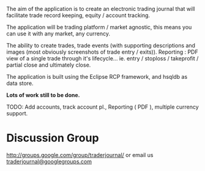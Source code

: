 The aim of the application is to create an electronic trading journal that will facilitate  trade record keeping, equity / account tracking.

The application will be trading platform / market agnostic, this means you can use it with any market, any currency.

The ability to create trades, trade events (with supporting descriptions and images (most obviously screenshots of trade entry / exits)).
Reporting : PDF view of a single trade through it's lifecycle... ie. entry / stoploss / takeprofit / partial close and ultimately close.

The application is built using the Eclipse RCP framework, and hsqldb as data store.

**Lots of work still to be done.**

TODO:
Add accounts, track account pl., Reporting ( PDF ), multiple currency support.

# Discussion Group #
http://groups.google.com/group/traderjournal/ or email us traderjournal@googlegroups.com